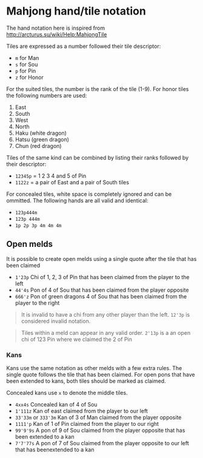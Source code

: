 # Mahjong hand/tile notation

The hand notation here is inspired from http://arcturus.su/wiki/Help:MahjongTile

Tiles are expressed as a number followed their tile descriptor:
* `m` for Man
* `s` for Sou
* `p` for Pin
* `z` for Honor

For the suited tiles, the number is the rank of the tile (1-9). For honor tiles the following numbers are used:
1) East
2) South
3) West
4) North
5) Haku (white dragon)
6) Hatsu (green dragon)
7) Chun (red dragon)

Tiles of the same kind can be combined by listing their ranks followed by their descriptor:
* `12345p` = 1 2 3 4 and 5 of Pin
* `1122z` = a pair of East and a pair of South tiles

For concealed tiles, white space is completely ignored and can be ommitted. The following hands are all valid and identical:
* `123p444m`
* `123p 444m`
* `1p 2p 3p 4m 4m 4m`

## Open melds
It is possible to create open melds using a single quote after the tile that has been claimed
* `1'23p` Chi of 1, 2, 3 of Pin that has been claimed from the player to the left
* `44'4s` Pon of 4 of Sou that has been claimed from the player opposite
* `666'z` Pon of green dragons 4 of Sou that has been claimed from the player to the right

> It is invalid to have a chi from any other player than the left. `12'3p` is considered invalid notation.

> Tiles within a meld can appear in any valid order. `2'13p` is a an open chi of 123 Pin where we claimed the 2 of Pin

### Kans
Kans use the same notation as other melds with a few extra rules.
The single quote follows the tile that has been claimed. For open pons that have been extended to kans, both tiles should be marked as claimed.

Concealed kans use `x` to denote the middle tiles.

* `4xx4s` Concealed kan of 4 of Sou
* `1'111z` Kan of east claimed from the player to our left
* `33'33m` or `333'3m` Kan of 3 of Man claimed from the player opposite
* `1111'p` Kan of 1 of Pin claimed from the player to our right
* `99'9'9s` A pon of 9 of Sou claimed from the player opposite that has been extended to a kan
* `7'7'77s` A pon of 7 of Sou claimed from the player opposite to our left that has beenextended to a kan
